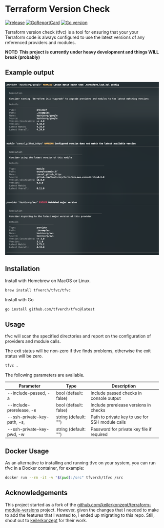 # Terraform Version Check

[![release](https://img.shields.io/github/v/release/tfverch/tfvc?display_name=tag&color=blueviolet)](https://github.com/tfverch/tfvc/releases)
[![GoReportCard](https://goreportcard.com/badge/github.com/tfverch/tfvc)](https://goreportcard.com/report/github.com/tfverch/tfvc)
[![Go version](https://img.shields.io/github/go-mod/go-version/tfverch/tfvc.svg)](https://github.com/tfverch/tfvc)

Terraform version check (tfvc) is a tool for ensuring that your your Terraform code is always configured to use the latest versions of any referenced providers and modules.

**NOTE: This project is currently under heavy development and things WILL break (probably)**

## Example output

![Example output](example-output.png)

## Installation

Install with Homebrew on MacOS or Linux.

```bash
brew install tfverch/tfvc/tfvc
```

Install with Go

```bash
go install github.com/tfverch/tfvc@latest
```

## Usage

tfvc will scan the specified directories and report on the configuration of providers and module calls.

The exit status will be non-zero if tfvc finds problems, otherwise the exit status will be zero.

```bash
tfvc .
```

The following parameters are available.

| Parameter                   | Type                  | Description                                     |
| --------------------------- | --------------------- | ----------------------------------------------- |
| --include-passed, -a        | bool (default: false) | Include passed checks in console output         |
| --include-prerelease, -e    | bool (default: false) | Include prerelease versions in checks           |
| --ssh-private-key-path, -s, | string (default: "")  | Path to private key to use for SSH module calls |
| --ssh-private-key-pwd, -w   | string (default: "")  | Password for private key file if required       |

## Docker Usage

As an alternative to installing and running tfvc on your system, you can run tfvc in a Docker container, for example:

```bash
docker run --rm -it -v "$(pwd):/src" tfverch/tfvc /src
```

## Acknowledgements

This project started as a fork of the [github.com/keilerkonzept/terraform-module-versions](https://github.com/keilerkonzept/terraform-module-versions) project. However, given the changes that I needed to make to add the features that I wanted to, I ended up migrating to this repo. Still, shout out to [keilerkonzept](https://github.com/keilerkonzept) for their work.
